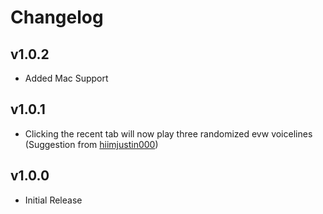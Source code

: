 # Changelog

## v1.0.2
- Added Mac Support

## v1.0.1
- Clicking the recent tab will now play three randomized evw voicelines (Suggestion from [hiimjustin000](user:7466002))

## v1.0.0
- Initial Release